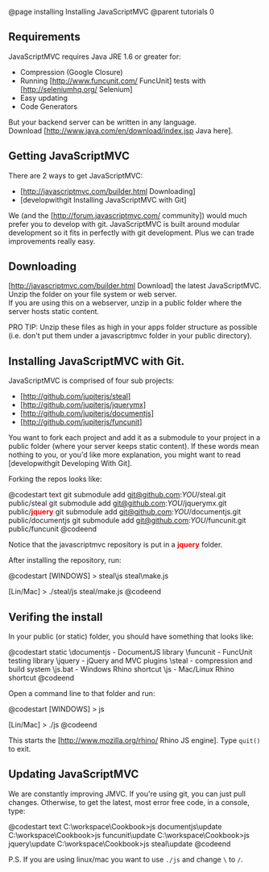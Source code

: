 @page installing Installing JavaScriptMVC
@parent tutorials 0

## Requirements

JavaScriptMVC requires Java JRE 1.6 or greater for:

 - Compression (Google Closure)
 - Running [http://www.funcunit.com/ FuncUnit] tests with [http://seleniumhq.org/ Selenium]
 - Easy updating
 - Code Generators

But your backend server can be written in any language.  
Download [http://www.java.com/en/download/index.jsp Java here].

## Getting JavaScriptMVC

There are 2 ways to get JavaScriptMVC:

 - [http://javascriptmvc.com/builder.html Downloading]
 - [developwithgit Installing JavaScriptMVC with Git]
 
We (and the [http://forum.javascriptmvc.com/ community]) would much prefer you to develop with git.  JavaScriptMVC is built 
around modular development so it fits in perfectly
with git development.  Plus we can trade improvements really easy. 


## Downloading

[http://javascriptmvc.com/builder.html Download] the latest JavaScriptMVC. 
Unzip the folder on your file system or web server.  
If you are using this on a webserver, 
unzip in a public folder where the server hosts static content.  
	
<div class='whisper'>PRO TIP: 
  Unzip these files as
  high in your apps folder structure as possible (i.e. don't
  put them under a javascriptmvc folder in your public directory).
</div>

## Installing JavaScriptMVC with Git.

JavaScriptMVC is comprised of four sub projects:

 - [http://github.com/jupiterjs/steal]
 - [http://github.com/jupiterjs/jquerymx]
 - [http://github.com/jupiterjs/documentjs]
 - [http://github.com/jupiterjs/funcunit]

You want to fork each project and add it as a submodule to your project 
in a public folder (where your server keeps static content).
If these words mean nothing to you, or you'd like more 
explanation, you might want to read
[developwithgit Developing With Git].

Forking the repos looks like:

@codestart text
git submodule add git@github.com:_YOU_/steal.git public/steal
git submodule add git@github.com:_YOU_/jquerymx.git public/<b style='font-size: 14px;color: red'>jquery</b>
git submodule add git@github.com:_YOU_/documentjs.git public/documentjs
git submodule add git@github.com:_YOU_/funcunit.git public/funcunit
@codeend

Notice that the javascriptmvc repository is put in a <b style='font-size: 14px;color: red'>jquery</b> folder.  

After installing the repository, run:

@codestart
[WINDOWS] > steal\js steal\make.js

[Lin/Mac] > ./steal/js steal/make.js
@codeend

## Verifing the install

In your public (or static) folder, you should have something that looks like:

@codestart
static
  \documentjs - DocumentJS library
  \funcunit   - FuncUnit testing library
  \jquery     - jQuery and MVC plugins
  \steal      - compression and build system
  \js.bat     - Windows Rhino shortcut
  \js         - Mac/Linux Rhino shortcut
@codeend


Open a command line to that folder and run:

@codestart
[WINDOWS] > js

[Lin/Mac] > ./js
@codeend

This starts the [http://www.mozilla.org/rhino/ Rhino JS engine].  Type <code>quit()</code> to exit.

## Updating JavaScriptMVC

We are constantly improving JMVC.  If you're using git, you can
just pull changes.  Otherwise, to get the latest, most
error free code, in a console, type:

@codestart text
C:\workspace\Cookbook>js documentjs\update
C:\workspace\Cookbook>js funcunit\update
C:\workspace\Cookbook>js jquery\update
C:\workspace\Cookbook>js steal\update
@codeend
<div class='whisper'>
	P.S. If you are using linux/mac you
	want to use <code>./js</code> and change <code>\</code> 
	to <code>/</code>.
</div>
